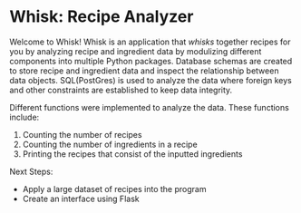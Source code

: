 # Whisk: Recipe Analyzer
Welcome to Whisk! Whisk is an application that _whisks_ together recipes for you by analyzing recipe and ingredient data by modulizing different components into multiple Python packages. Database schemas are created to store recipe and ingredient data and inspect the relationship between data objects. SQL(PostGres) is used to analyze the data where foreign keys and other constraints are established to keep data integrity. 

Different functions were implemented to analyze the data. These functions include: 
1. Counting the number of recipes
2. Counting the number of ingredients in a recipe
3. Printing the recipes that consist of the inputted ingredients

Next Steps:
- Apply a large dataset of recipes into the program
- Create an interface using Flask
